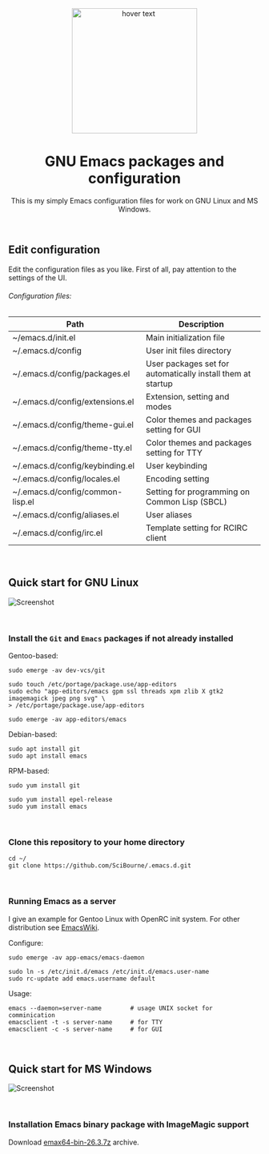 <div align="center">
  <img src="https://github.com/SciBourne/emacs.d/raw/master/img/logo.png" width="250" title="hover text">
  <h1>GNU Emacs packages and configuration</h1>
  <p>This is my simply Emacs configuration files for work on GNU Linux and MS Windows.</p>
</div>

<br>

## Edit configuration

Edit the configuration files as you like. First of all, pay attention to the settings of the UI.

###### Configuration files:

| Path | Description |
| --- | --- |
| ~/emacs.d/init.el | Main initialization file |
| ~/.emacs.d/config | User init files directory |
| ~/.emacs.d/config/packages.el | User packages set for automatically install them at startup |
| ~/.emacs.d/config/extensions.el | Extension, setting and modes |
| ~/.emacs.d/config/theme-gui.el | Color themes and packages setting for GUI |
| ~/.emacs.d/config/theme-tty.el | Color themes and packages setting for TTY |
| ~/.emacs.d/config/keybinding.el | User keybinding |
| ~/.emacs.d/config/locales.el | Encoding setting |
| ~/.emacs.d/config/common-lisp.el | Setting for programming on Common Lisp (SBCL) |
| ~/.emacs.d/config/aliases.el | User aliases |
| ~/.emacs.d/config/irc.el | Template setting for RCIRC client |

<br>

## Quick start for GNU Linux

![Screenshot](img/linux-screenshot.png)

<br>

### Install the `Git` and `Emacs` packages if not already installed

Gentoo-based:
```
sudo emerge -av dev-vcs/git

sudo touch /etc/portage/package.use/app-editors
sudo echo "app-editors/emacs gpm ssl threads xpm zlib X gtk2 imagemagick jpeg png svg" \
> /etc/portage/package.use/app-editors

sudo emerge -av app-editors/emacs
````

Debian-based:
```
sudo apt install git
sudo apt install emacs
```

RPM-based:
```
sudo yum install git

sudo yum install epel-release
sudo yum install emacs
```

<br>

### Clone this repository to your home directory

```
cd ~/
git clone https://github.com/SciBourne/.emacs.d.git
```

<br>

### Running Emacs as a server

I give an example for Gentoo Linux with OpenRC init system. For other distribution see [EmacsWiki](https://www.emacswiki.org/emacs/EmacsAsDaemon#toc6).

Configure:
```
sudo emerge -av app-emacs/emacs-daemon

sudo ln -s /etc/init.d/emacs /etc/init.d/emacs.user-name
sudo rc-update add emacs.username default
```
Usage:
```
emacs --daemon=server-name        # usage UNIX socket for comminication
emacsclient -t -s server-name     # for TTY
emacsclient -c -s server-name     # for GUI
```

<br>

## Quick start for MS Windows

![Screenshot](img/windows-screenshot.png)

<br>

### Installation Emacs binary package with ImageMagic support

Download [emax64-bin-26.3.7z](https://github.com/m-parashar/emax64/releases/download/20191225/emax64-bin-26.3.7z) archive.







